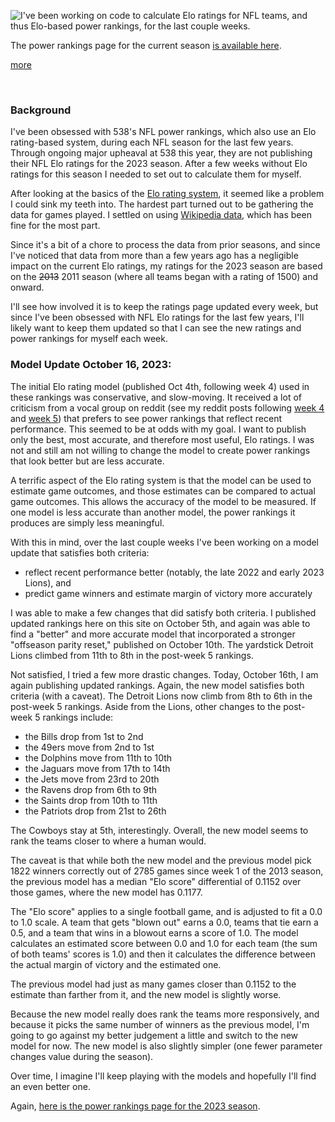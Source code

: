 
<!-- Copyright 2023 Phil Thompson. All Rights Reserved.  As noted in the License section of this repository's readme.md file, this file and its corresponding public HTML file, and all other articles, article files, and images, are distributed under traditional copyright.  The repository source code and other files are distributed under the MIT license. -->

[//]: # (gen-title: NFL Elo Power Rankings for 2023)

[//]: # (gen-title-url: NFL-Elo-Power-Rankings-for-2023)

[//]: # (gen-keywords: NFL, football, power ranking, elo rating, 2023 season)

[//]: # (gen-description: Announcing my new page showing power rankings for NFL teams based on the Elo rating system.)

[//]: # (gen-meta-end)

<a href="${THIS_ARTICLE}"><img style="float: left" class="width-resp-50-100" src="${SITE_ROOT_REL}/img/20231005.jpg"/></a>  I've been working on code to calculate Elo ratings for NFL teams, and thus Elo-based power rankings, for the last couple weeks.

The power rankings page for the current season <a href="${SITE_ROOT_REL}/nfl-elo/2023.html">is available here</a>.

[more](more://)

<p style="clear: both">&nbsp;</p>

### Background

I've been obsessed with 538's NFL power rankings, which also use an Elo rating-based system, during each NFL season for the last few years.  Through ongoing major upheaval at 538 this year, they are not publishing their NFL Elo ratings for the 2023 season.  After a few weeks without Elo ratings for this season I needed to set out to calculate them for myself.

After looking at the basics of the <a target="_blank" href="https://en.wikipedia.org/wiki/Elo_rating_system">Elo rating system</a>, it seemed like a problem I could sink my teeth into.  The hardest part turned out to be gathering the data for games played.  I settled on using <a target="_blank" href="https://en.wikipedia.org/wiki/Category:2023_National_Football_League_season_by_team">Wikipedia data</a>, which has been fine for the most part.

Since it's a bit of a chore to process the data from prior seasons, and since I've noticed that data from more than a few years ago has a negligible impact on the current Elo ratings, my ratings for the 2023 season are based on the <del>2013</del> 2011 season (where all teams began with a rating of 1500) and onward.

I'll see how involved it is to keep the ratings page updated every week, but since I've been obsessed with NFL Elo ratings for the last few years, I'll likely want to keep them updated so that I can see the new ratings and power rankings for myself each week.

### Model Update October 16, 2023:

The initial Elo rating model (published Oct 4th, following week 4) used in these rankings was conservative, and slow-moving.  It received a lot of criticism from a vocal group on reddit (see my reddit posts following <a target="_blank" href="https://www.reddit.com/r/nfl/comments/1704tdu/nfl_week_5_elo_power_rankings_oc/">week 4</a> and <a target="_blank" href="https://www.reddit.com/r/nfl/comments/174l02c/nfl_week_6_elo_power_rankings_oc/">week 5</a>) that prefers to see power rankings that reflect recent performance.  This seemed to be at odds with my goal.  I want to publish only the best, most accurate, and therefore most useful, Elo ratings.  I was not and still am not willing to change the model to create power rankings that look better but are less accurate.

A terrific aspect of the Elo rating system is that the model can be used to estimate game outcomes, and those estimates can be compared to actual game outcomes.  This allows the accuracy of the model to be measured.  If one model is less accurate than another model, the power rankings it produces are simply less meaningful.

With this in mind, over the last couple weeks I've been working on a model update that satisfies both criteria:

- reflect recent performance better (notably, the late 2022 and early 2023 Lions), and
- predict game winners and estimate margin of victory more accurately

I was able to make a few changes that did satisfy both criteria.  I published updated rankings here on this site on October 5th, and again was able to find a "better" and more accurate model that incorporated a stronger "offseason parity reset," published on October 10th.  The yardstick Detroit Lions climbed from 11th to 8th in the post-week 5 rankings.

Not satisfied, I tried a few more drastic changes.  Today, October 16th, I am again publishing updated rankings.  Again, the new model satisfies both criteria (with a caveat).  The Detroit Lions now climb from 8th to 6th in the post-week 5 rankings.  Aside from the Lions, other changes to the post-week 5 rankings include:

- the Bills drop from 1st to 2nd
- the 49ers move from 2nd to 1st
- the Dolphins move from 11th to 10th
- the Jaguars move from 17th to 14th
- the Jets move from 23rd to 20th
- the Ravens drop from 6th to 9th
- the Saints drop from 10th to 11th
- the Patriots drop from 21st to 26th

The Cowboys stay at 5th, interestingly.  Overall, the new model seems to rank the teams closer to where a human would.

The caveat is that while both the new model and the previous model pick 1822 winners correctly out of 2785 games since week 1 of the 2013 season, the previous model has a median "Elo score" differential of 0.1152 over those games, where the new model has 0.1177.

The "Elo score" applies to a single football game, and is adjusted to fit a 0.0 to 1.0 scale.  A team that gets "blown out" earns a 0.0, teams that tie earn a 0.5, and a team that wins in a blowout earns a score of 1.0.  The model calculates an estimated score between 0.0 and 1.0 for each team (the sum of both teams' scores is 1.0) and then it calculates the difference between the actual margin of victory and the estimated one.

The previous model had just as many games closer than 0.1152 to the estimate than farther from it, and the new model is slightly worse.

Because the new model really does rank the teams more responsively, and because it picks the same number of winners as the previous model, I'm going to go against my better judgement a little and switch to the new model for now.  The new model is also slightly simpler (one fewer parameter changes value during the season).

Over time, I imagine I'll keep playing with the models and hopefully I'll find an even better one.

Again, <a href="${SITE_ROOT_REL}/nfl-elo/2023.html">here is the power rankings page for the 2023 season</a>.
